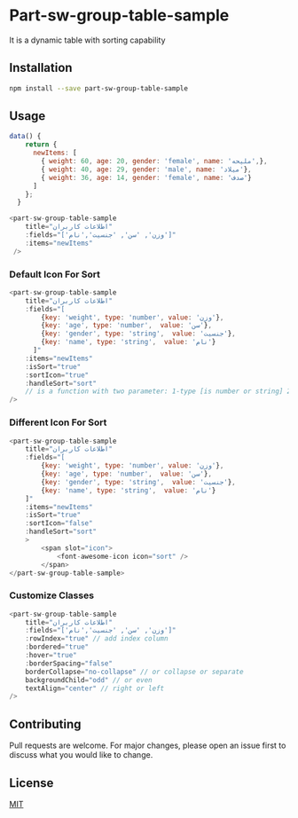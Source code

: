 # Part-sw-group-table-sample

It is a dynamic table with sorting capability

## Installation

```bash
npm install --save part-sw-group-table-sample

```

## Usage

```javascript
data() {
    return {
      newItems: [
        { weight: 60, age: 20, gender: 'female', name: 'ملیحه',},
        { weight: 40, age: 29, gender: 'male', name: 'میلاد'},
        { weight: 36, age: 14, gender: 'female', name: 'صدف'}
      ]
    };
  }

```

```javascript
<part-sw-group-table-sample
    title="اطلاعات کاربران"
    :fields="['وزن', 'سن', 'جنسیت','نام']"
    :items="newItems"
 />

```

### Default Icon For Sort

```javascript
<part-sw-group-table-sample
    title="اطلاعات کاربران"
    :fields="[
        {key: 'weight', type: 'number', value: 'وزن'},
        {key: 'age', type: 'number',  value: 'سن'},
        {key: 'gender', type: 'string',  value: 'جنسیت'},
        {key: 'name', type: 'string',  value: 'نام'}
      ]"
    :items="newItems"
    :isSort="true"
    :sortIcon="true"
    :handleSort="sort"
    // is a function with two parameter: 1-type [is number or string] 2-fieldName
/>

```

### Different Icon For Sort

```javascript
<part-sw-group-table-sample
    title="اطلاعات کاربران"
    :fields="[
        {key: 'weight', type: 'number', value: 'وزن'},
        {key: 'age', type: 'number',  value: 'سن'},
        {key: 'gender', type: 'string',  value: 'جنسیت'},
        {key: 'name', type: 'string',  value: 'نام'}
    ]"
    :items="newItems"
    :isSort="true"
    :sortIcon="false"
    :handleSort="sort"
    >
        <span slot="icon">
            <font-awesome-icon icon="sort" />
        </span>
</part-sw-group-table-sample>

```

### Customize Classes

```javascript
<part-sw-group-table-sample
    title="اطلاعات کاربران"
    :fields="['وزن', 'سن', 'جنسیت','نام']"
    :rowIndex="true" // add index column
    :bordered="true"
    :hover="true"
    :borderSpacing="false"
    borderCollapse="no-collapse" // or collapse or separate
    backgroundChild="odd" // or even
    textAlign="center" // right or left
/>

```

## Contributing
Pull requests are welcome. For major changes, please open an issue first to discuss what you would like to change.

## License
[MIT](https://choosealicense.com/licenses/mit/)